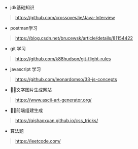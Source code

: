 * jdk基础知识
> https://github.com/crossoverJie/Java-Interview
* postman学习
> https://blog.csdn.net/brucewsk/article/details/81154422
* git 学习
> https://github.com/k88hudson/git-flight-rules
* javascript 学习
> https://github.com/leonardomso/33-js-concepts
* 文字图片生成网站
> https://www.ascii-art-generator.org/
* 前端组建生成
> https://qishaoxuan.github.io/css_tricks/
* 算法题
> https://leetcode.com/
